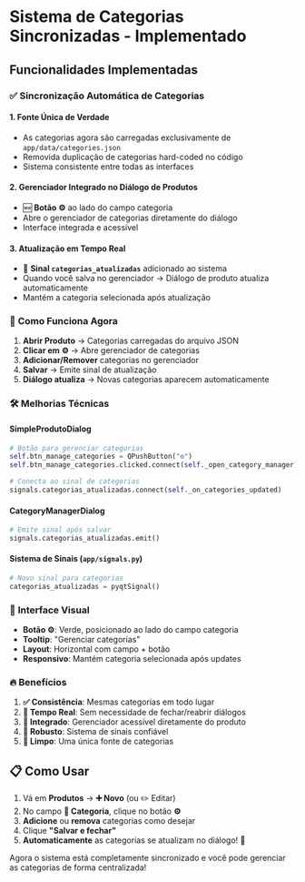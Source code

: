 # Sistema de Categorias Sincronizadas - Implementado

## Funcionalidades Implementadas

### ✅ **Sincronização Automática de Categorias**

#### 1. **Fonte Única de Verdade**
- As categorias agora são carregadas exclusivamente de `app/data/categories.json`
- Removida duplicação de categorias hard-coded no código
- Sistema consistente entre todas as interfaces

#### 2. **Gerenciador Integrado no Diálogo de Produtos**
- 🆕 **Botão ⚙️** ao lado do campo categoria
- Abre o gerenciador de categorias diretamente do diálogo
- Interface integrada e acessível

#### 3. **Atualização em Tempo Real**
- 🔄 **Sinal `categorias_atualizadas`** adicionado ao sistema
- Quando você salva no gerenciador → Diálogo de produto atualiza automaticamente
- Mantém a categoria selecionada após atualização

### 🎯 **Como Funciona Agora**

1. **Abrir Produto** → Categorias carregadas do arquivo JSON
2. **Clicar em ⚙️** → Abre gerenciador de categorias
3. **Adicionar/Remover** categorias no gerenciador
4. **Salvar** → Emite sinal de atualização
5. **Diálogo atualiza** → Novas categorias aparecem automaticamente

### 🛠 **Melhorias Técnicas**

#### **SimpleProdutoDialog**
```python
# Botão para gerenciar categorias
self.btn_manage_categories = QPushButton("⚙️")
self.btn_manage_categories.clicked.connect(self._open_category_manager)

# Conecta ao sinal de categorias
signals.categorias_atualizadas.connect(self._on_categories_updated)
```

#### **CategoryManagerDialog**
```python
# Emite sinal após salvar
signals.categorias_atualizadas.emit()
```

#### **Sistema de Sinais (`app/signals.py`)**
```python
# Novo sinal para categorias
categorias_atualizadas = pyqtSignal()
```

### 🎨 **Interface Visual**

- **Botão ⚙️**: Verde, posicionado ao lado do campo categoria
- **Tooltip**: "Gerenciar categorias"
- **Layout**: Horizontal com campo + botão
- **Responsivo**: Mantém categoria selecionada após updates

### 🔥 **Benefícios**

1. **✅ Consistência**: Mesmas categorias em todo lugar
2. **🚀 Tempo Real**: Sem necessidade de fechar/reabrir diálogos
3. **🎯 Integrado**: Gerenciador acessível diretamente do produto
4. **💪 Robusto**: Sistema de sinais confiável
5. **🧹 Limpo**: Uma única fonte de categorias

## 📋 **Como Usar**

1. Vá em **Produtos** → **➕ Novo** (ou ✏️ Editar)
2. No campo **📂 Categoria**, clique no botão **⚙️**
3. **Adicione** ou **remova** categorias como desejar
4. Clique **"Salvar e fechar"**
5. **Automaticamente** as categorias se atualizam no diálogo! 🎉

Agora o sistema está completamente sincronizado e você pode gerenciar as categorias de forma centralizada!